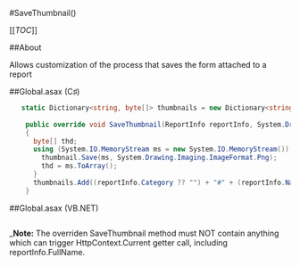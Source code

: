 #SaveThumbnail()

[[_TOC_]]

##About

Allows customization of the process that saves the form attached to a report

##Global.asax (C♯)

```csharp
   static Dictionary<string, byte[]> thumbnails = new Dictionary<string, byte[]>();
    
    public override void SaveThumbnail(ReportInfo reportInfo, System.Drawing.Bitmap thumbnail)
    {
      byte[] thd;
      using (System.IO.MemoryStream ms = new System.IO.MemoryStream()) {
        thumbnail.Save(ms, System.Drawing.Imaging.ImageFormat.Png);
        thd = ms.ToArray();
      }
      thumbnails.Add((reportInfo.Category ?? "") + "#" + (reportInfo.Name ?? ""), thd);
    }
```

##Global.asax (VB.NET)

```visualbasic

```

_**Note:** The overriden SaveThumbnail method must NOT contain anything which can trigger HttpContext.Current getter call, including reportInfo.FullName.